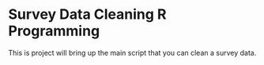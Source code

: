 # Survey Data Cleaning R Programming
This is project will bring up the main script that you can clean a survey data. 
